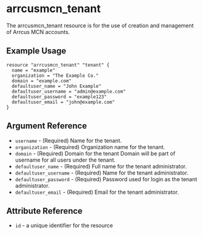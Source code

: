 # <resource name> arrcusmcn_tenant

The arrcusmcn_tenant resource is for the use of creation and management of Arrcus MCN accounts.

## Example Usage

```hcl
resource "arrcusmcn_tenant" "tenant" {
  name = "example"
  organization = "The Example Co."
  domain = "example.com"
  defaultuser_name = "John Example"
  defaultuser_username = "admin@example.com"
  defaultuser_password = "example123"
  defaultuser_email = "john@example.com"
}
```

## Argument Reference

* `username` - (Required) Name for the tenant.
* `organization` - (Required) Organization name for the tenant.
* `domain` - (Required) Domain for the tenant Domain will be part of username for all users under the tenant.
* `defaultuser_name` - (Required) Full name for the tenant administrator.
* `defaultuser_username` - (Required) Name for the tenant administrator.
* `defaultuser_password` - (Required) Password used for login as the tenant administrator.
* `defaultuser_email` - (Required) Email for the tenant administrator.

## Attribute Reference

* `id` - a unique identifier for the resource